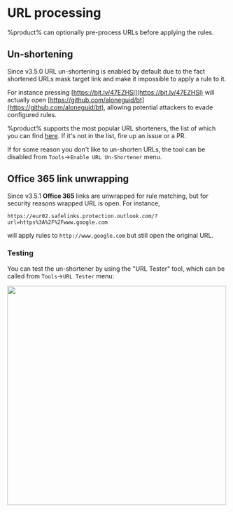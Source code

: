 # URL processing

%product% can optionally pre-process URLs before applying the rules.

## Un-shortening

Since v3.5.0 URL un-shortening is enabled by default due to the fact shortened URLs mask target link and make it impossible to apply a rule to it.

For instance pressing [https://bit.ly/47EZHSl](https://bit.ly/47EZHSl) will actually open [https://github.com/aloneguid/bt](https://github.com/aloneguid/bt), allowing potential attackers to evade configured rules. 

%product% supports the most popular URL shorteners, the list of which you can find [here](https://github.com/aloneguid/bt/blob/master/bt/app/pipeline/unshortener.cpp). If it's not in the list, fire up an issue or a PR.

If for some reason you don't like to un-shorten URLs, the tool can be disabled from `Tools`->`Enable URL Un-Shortener` menu.

## Office 365 link unwrapping

Since v3.5.1 **Office 365** links are unwrapped for rule matching, but for security reasons wrapped URL is open. For instance,

`https://eur02.safelinks.protection.outlook.com/?url=https%3A%2F%2Fwww.google.com`

will apply rules to `http://www.google.com` but still open the original URL.

### Testing

You can test the un-shortener by using the "URL Tester" tool, which can be called from `Tools`->`URL Tester` menu:

<img src="unshorten.png" width="500"/>